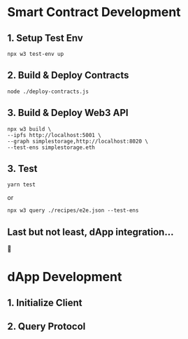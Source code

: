 # Smart Contract Development
## 1. Setup Test Env
```
npx w3 test-env up
```

## 2. Build & Deploy Contracts
```
node ./deploy-contracts.js
```

## 3. Build & Deploy Web3 API
```
npx w3 build \
--ipfs http://localhost:5001 \
--graph simplestorage,http://localhost:8020 \
--test-ens simplestorage.eth
```

## 3. Test
```
yarn test
```
or
```
npx w3 query ./recipes/e2e.json --test-ens
```

## Last but not least, dApp integration...
🤦





# dApp Development
## 1. Initialize Client


## 2. Query Protocol

